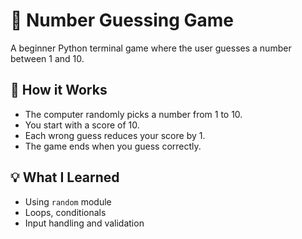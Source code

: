 # 🎯 Number Guessing Game

A beginner Python terminal game where the user guesses a number between 1 and 10.

## 🧠 How it Works
- The computer randomly picks a number from 1 to 10.
- You start with a score of 10.
- Each wrong guess reduces your score by 1.
- The game ends when you guess correctly.

## 💡 What I Learned
- Using `random` module
- Loops, conditionals
- Input handling and validation
